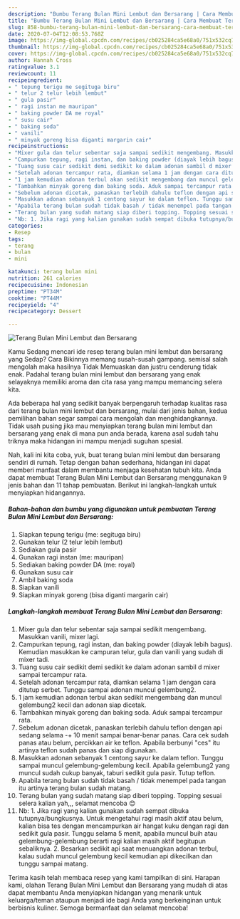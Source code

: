 ```yaml
---
description: "Bumbu Terang Bulan Mini Lembut dan Bersarang | Cara Membuat Terang Bulan Mini Lembut dan Bersarang Yang Sempurna"
title: "Bumbu Terang Bulan Mini Lembut dan Bersarang | Cara Membuat Terang Bulan Mini Lembut dan Bersarang Yang Sempurna"
slug: 858-bumbu-terang-bulan-mini-lembut-dan-bersarang-cara-membuat-terang-bulan-mini-lembut-dan-bersarang-yang-sempurna
date: 2020-07-04T12:08:53.768Z
image: https://img-global.cpcdn.com/recipes/cb025284ca5e68a0/751x532cq70/terang-bulan-mini-lembut-dan-bersarang-foto-resep-utama.jpg
thumbnail: https://img-global.cpcdn.com/recipes/cb025284ca5e68a0/751x532cq70/terang-bulan-mini-lembut-dan-bersarang-foto-resep-utama.jpg
cover: https://img-global.cpcdn.com/recipes/cb025284ca5e68a0/751x532cq70/terang-bulan-mini-lembut-dan-bersarang-foto-resep-utama.jpg
author: Hannah Cross
ratingvalue: 3.1
reviewcount: 11
recipeingredient:
- " tepung terigu me segituga biru"
- " telur 2 telur lebih lembut"
- " gula pasir"
- " ragi instan me mauripan"
- " baking powder DA me royal"
- " susu cair"
- " baking soda"
- " vanili"
- " minyak goreng bisa diganti margarin cair"
recipeinstructions:
- "Mixer gula dan telur sebentar saja sampai sedikit mengembang. Masukkan vanili, mixer lagi."
- "Campurkan tepung, ragi instan, dan baking powder (diayak lebih bagus). Kemudian masukkan ke campuran telur, gula dan vanili yang sudah di mixer tadi."
- "Tuang susu cair sedikit demi sedikit ke dalam adonan sambil d mixer sampai tercampur rata."
- "Setelah adonan tercampur rata, diamkan selama 1 jam dengan cara ditutup serbet. Tunggu sampai adonan muncul gelembung2."
- "1 jam kemudian adonan terbul akan sedikit mengembang dan muncul gelembung2 kecil dan adonan siap dicetak."
- "Tambahkan minyak goreng dan baking soda. Aduk sampai tercampur rata."
- "Sebelum adonan dicetak, panaskan terlebih dahulu teflon dengan api sedang selama -+ 10 menit sampai benar-benar panas. Cara cek sudah panas atau belum, percikkan air ke teflon. Apabila berbunyi &#34;ces&#34; itu artinya teflon sudah panas dan siap digunakan."
- "Masukkan adonan sebanyak 1 centong sayur ke dalam teflon. Tunggu sampai muncul gelembung-gelembung kecil. Apabila gelembung2 yang muncul sudah cukup banyak, taburi sedikit gula pasir. Tutup teflon."
- "Apabila terang bulan sudah tidak basah / tidak menempel pada tangan itu artinya terang bulan sudah matang."
- "Terang bulan yang sudah matang siap diberi topping. Topping sesuai selera kalian yah,,, selamat mencoba 😊"
- "Nb: 1. Jika ragi yang kalian gunakan sudah sempat dibuka tutupnya/bungkusnya. Untuk mengetahui ragi masih aktif atau belum, kalian bisa tes dengan mencampurkan air hangat kuku dengan ragi dan sedikit gula pasir. Tunggu selama 5 menit, apabila muncul buih atau gelembung-gelembung berarti ragi kalian masih aktif begitupun sebaliknya. 2. Besarkan sedikit api saat menuangkan adonan terbul, kalau sudah muncul gelembung kecil kemudian api dikecilkan dan tunggu sampai matang."
categories:
- Resep
tags:
- terang
- bulan
- mini

katakunci: terang bulan mini 
nutrition: 261 calories
recipecuisine: Indonesian
preptime: "PT34M"
cooktime: "PT44M"
recipeyield: "4"
recipecategory: Dessert

---
```



![Terang Bulan Mini Lembut dan Bersarang](https://img-global.cpcdn.com/recipes/cb025284ca5e68a0/751x532cq70/terang-bulan-mini-lembut-dan-bersarang-foto-resep-utama.jpg)

Kamu Sedang mencari ide resep terang bulan mini lembut dan bersarang yang Sedap? Cara Bikinnya memang susah-susah gampang. semisal salah mengolah maka hasilnya Tidak Memuaskan dan justru cenderung tidak enak. Padahal terang bulan mini lembut dan bersarang yang enak selayaknya memiliki aroma dan cita rasa yang mampu memancing selera kita.



Ada beberapa hal yang sedikit banyak berpengaruh terhadap kualitas rasa dari terang bulan mini lembut dan bersarang, mulai dari jenis bahan, kedua pemilihan bahan segar sampai cara mengolah dan menghidangkannya. Tidak usah pusing jika mau menyiapkan terang bulan mini lembut dan bersarang yang enak di mana pun anda berada, karena asal sudah tahu triknya maka hidangan ini mampu menjadi suguhan spesial.


Nah, kali ini kita coba, yuk, buat terang bulan mini lembut dan bersarang sendiri di rumah. Tetap dengan bahan sederhana, hidangan ini dapat memberi manfaat dalam membantu menjaga kesehatan tubuh kita. Anda dapat membuat Terang Bulan Mini Lembut dan Bersarang menggunakan 9 jenis bahan dan 11 tahap pembuatan. Berikut ini langkah-langkah untuk menyiapkan hidangannya.

<!--inarticleads1-->

##### Bahan-bahan dan bumbu yang digunakan untuk pembuatan Terang Bulan Mini Lembut dan Bersarang:

1. Siapkan  tepung terigu (me: segituga biru)
1. Gunakan  telur (2 telur lebih lembut)
1. Sediakan  gula pasir
1. Gunakan  ragi instan (me: mauripan)
1. Sediakan  baking powder DA (me: royal)
1. Gunakan  susu cair
1. Ambil  baking soda
1. Siapkan  vanili
1. Siapkan  minyak goreng (bisa diganti margarin cair)




<!--inarticleads2-->

##### Langkah-langkah membuat Terang Bulan Mini Lembut dan Bersarang:

1. Mixer gula dan telur sebentar saja sampai sedikit mengembang. Masukkan vanili, mixer lagi.
1. Campurkan tepung, ragi instan, dan baking powder (diayak lebih bagus). Kemudian masukkan ke campuran telur, gula dan vanili yang sudah di mixer tadi.
1. Tuang susu cair sedikit demi sedikit ke dalam adonan sambil d mixer sampai tercampur rata.
1. Setelah adonan tercampur rata, diamkan selama 1 jam dengan cara ditutup serbet. Tunggu sampai adonan muncul gelembung2.
1. 1 jam kemudian adonan terbul akan sedikit mengembang dan muncul gelembung2 kecil dan adonan siap dicetak.
1. Tambahkan minyak goreng dan baking soda. Aduk sampai tercampur rata.
1. Sebelum adonan dicetak, panaskan terlebih dahulu teflon dengan api sedang selama -+ 10 menit sampai benar-benar panas. Cara cek sudah panas atau belum, percikkan air ke teflon. Apabila berbunyi &#34;ces&#34; itu artinya teflon sudah panas dan siap digunakan.
1. Masukkan adonan sebanyak 1 centong sayur ke dalam teflon. Tunggu sampai muncul gelembung-gelembung kecil. Apabila gelembung2 yang muncul sudah cukup banyak, taburi sedikit gula pasir. Tutup teflon.
1. Apabila terang bulan sudah tidak basah / tidak menempel pada tangan itu artinya terang bulan sudah matang.
1. Terang bulan yang sudah matang siap diberi topping. Topping sesuai selera kalian yah,,, selamat mencoba 😊
1. Nb: 1. Jika ragi yang kalian gunakan sudah sempat dibuka tutupnya/bungkusnya. Untuk mengetahui ragi masih aktif atau belum, kalian bisa tes dengan mencampurkan air hangat kuku dengan ragi dan sedikit gula pasir. Tunggu selama 5 menit, apabila muncul buih atau gelembung-gelembung berarti ragi kalian masih aktif begitupun sebaliknya. 2. Besarkan sedikit api saat menuangkan adonan terbul, kalau sudah muncul gelembung kecil kemudian api dikecilkan dan tunggu sampai matang.




Terima kasih telah membaca resep yang kami tampilkan di sini. Harapan kami, olahan Terang Bulan Mini Lembut dan Bersarang yang mudah di atas dapat membantu Anda menyiapkan hidangan yang menarik untuk keluarga/teman ataupun menjadi ide bagi Anda yang berkeinginan untuk berbisnis kuliner. Semoga bermanfaat dan selamat mencoba!
